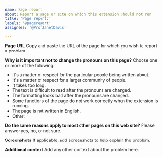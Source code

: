 ```yaml
---
name: Page report
about: Report a page or site on which this extension should not run
title: 'Page report:'
labels: '@pagereport'
assignees: '@ProfJanetDavis'

---
```


**Page URL**
Copy and paste the URL of the page for which you wish to report a problem. 

**Why is it important not to change the pronouns on this page?**
Choose one or more of the following:
* It's a matter of respect for the particular people being written about.
* It's a matter of respect for a larger community of people.
* It takes too long.
* The text is difficult to read after the pronouns are changed.
* The formatting looks bad after the pronouns are changed.
* Some functions of the page do not work correctly when the extension is running.
* The page is not written in English.
* Other: 

**Do the same reasons apply to most other pages on this web site?**
Please answer yes, no, or not sure.

**Screenshots**
If applicable, add screenshots to help explain the problem.

**Additional context**
Add any other context about the problem here.
